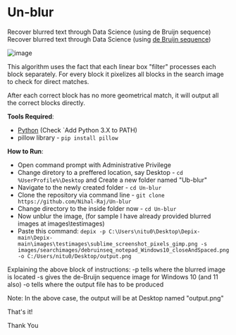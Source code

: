 # Un-blur
Recover blurred text through Data Science (using de Bruijn sequence)
Recover blurred text through Data Science (using [de Bruijn sequence](https://en.wikipedia.org/wiki/De_Bruijn_sequence))

![image](https://github.com/Nihal-Raj/Un-blur/assets/83210067/49ff4a08-72ee-4abb-ae42-ef7a48ba6967)

This algorithm uses the fact that each linear box "filter" processes each block separately. For every block it pixelizes all blocks in the search image to check for direct matches.

After each correct block has no more geometrical match, it will output all the correct blocks directly. 

**Tools Required**:

- [Python](https://www.python.org/downloads) (Check `Add Python 3.X to PATH)
- pillow library - `pip install pillow` 

**How to Run**:
- Open command prompt with Administrative Privilege
- Change diretory to a preffered location, say Desktop - `cd %UserProfile%\Desktop` and Create a new folder named "Ub-blur"
- Navigate to the newly created folder - `cd Un-blur`
- Clone the repository via command line - `git clone https://github.com/Nihal-Raj/Un-blur`
- Change directory to the inside folder now -  `cd Un-blur`
- Now unblur the image, (for sample I have already provided blurred images at images\testimages)
- Paste this command:
`depix -p C:\Users\nitu0\Desktop\Depix-main\Depix-main\images\testimages\sublime_screenshot_pixels_gimp.png -s images/searchimages/debruinseq_notepad_Windows10_closeAndSpaced.png -o C:/Users/nitu0/Desktop/output.png`

Explaining the above block of instructions: 
-p tells where the blurred image is located
-s gives the de-Bruijn sequence image for Windows 10 (and 11 also)
-o tells where the output file has to be produced 

Note: In the above case, the output will be at Desktop named "output.png"

That's it!

Thank You
